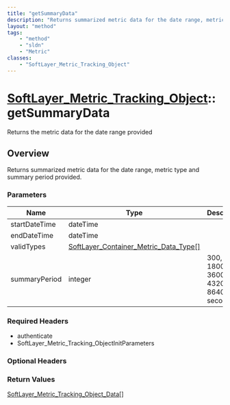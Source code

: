 ```yaml
---
title: "getSummaryData"
description: "Returns summarized metric data for the date range, metric type and summary period provided."
layout: "method"
tags:
    - "method"
    - "sldn"
    - "Metric"
classes:
    - "SoftLayer_Metric_Tracking_Object"
---
```

# [SoftLayer_Metric_Tracking_Object](/reference/services/SoftLayer_Metric_Tracking_Object)::getSummaryData

Returns the metric data for the date range provided


## Overview 
Returns summarized metric data for the date range, metric type and summary period provided. 

### Parameters 
|Name | Type | Description |
| --- | --- | --- |
|startDateTime| dateTime| |
|endDateTime| dateTime| |
|validTypes| <a href='/reference/datatypes/SoftLayer_Container_Metric_Data_Type'>SoftLayer_Container_Metric_Data_Type[] </a>| |
|summaryPeriod| integer| 300, 600, 1800, 3600, 43200 or 86400 seconds|


### Required Headers
* authenticate
* SoftLayer_Metric_Tracking_ObjectInitParameters

### Optional Headers

### Return Values
<a href='/reference/datatypes/SoftLayer_Metric_Tracking_Object_Data'>SoftLayer_Metric_Tracking_Object_Data[] </a>

